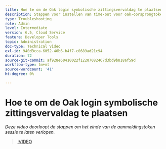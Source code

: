 ```yaml
---
title: Hoe te om de Oak login symbolische zittingsvervaldag te plaatsen
description: Stappen voor instellen van time-out voor oak-oorsprongtoken
type: Troubleshooting
role: Admin
level: Intermediate
version: 6.5, Cloud Service
feature: Developer Tools
topic: Administration
doc-type: Technical Video
exl-id: 940d3cca-6052-40b6-b4f7-c0689ad21c94
duration: 72
source-git-commit: af928e60410022f12207082467d3bd9b818af59d
workflow-type: tm+mt
source-wordcount: '41'
ht-degree: 0%

---
```


# Hoe te om de Oak login symbolische zittingsvervaldag te plaatsen

*Deze video doorloopt de stappen om het einde van de aanmeldingstoken sessie te laten verlopen.*

>[!VIDEO](https://video.tv.adobe.com/v/335468?quality=12&learn=on)
